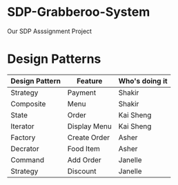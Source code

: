 # SDP-Grabberoo-System
Our SDP Asssignment Project

# Design Patterns
| Design Pattern   | Feature      | Who's doing it   |
|------------------|--------------|------------------|
| Strategy         | Payment      | Shakir           |
| Composite        | Menu         | Shakir           |
| State            | Order        | Kai Sheng        |
| Iterator         | Display Menu | Kai Sheng        |
| Factory          | Create Order | Asher            |
| Decrator         | Food Item    | Asher            |
| Command          | Add Order    | Janelle          |
| Strategy         | Discount     | Janelle          |
